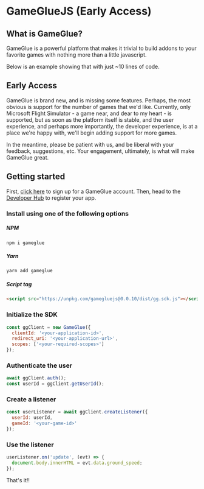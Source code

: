 # GameGlueJS (Early Access)
## What is GameGlue?
GameGlue is a powerful platform that makes it trivial to build addons to your favorite games with nothing more than a little javascript.

Below is an example showing that with just ~10 lines of code.
## Early Access
GameGlue is brand new, and is missing some features. Perhaps, the most obvious is support for the number of games that we'd like.
Currently, only Microsoft Flight Simulator - a game near, and dear to my heart - is supported, but as soon as the platform itself is stable, and the user
experience, and perhaps more importantly, the developer experience, is at a place we're happy with, we'll begin adding support for more games.

In the meantime, please be patient with us, and be liberal with your feedback, suggestions, etc. Your engagement,
ultimately, is what will make GameGlue great.

## Getting started

First, [click here](https://developer.gameglue.gg) to sign up for a GameGlue account. Then, head to the [Developer Hub](https://developer.gameglue.gg) to register your app.

### Install using one of the following options
##### NPM
```shell
npm i gameglue
```
##### Yarn
```shell
yarn add gameglue
```
##### Script tag
```html
<script src="https://unpkg.com/gamegluejs@0.0.10/dist/gg.sdk.js"></script>
```

### Initialize the SDK

```javascript
const ggClient = new GameGlue({
  clientId: '<your-application-id>',
  redirect_uri: '<your-application-url>',
  scopes: ['<your-required-scopes>']
});
```

### Authenticate the user
```javascript
await ggClient.auth();
const userId = ggClient.getUserId();
```

### Create a listener

```javascript
const userListener = await ggClient.createListener({
  userId: userId,
  gameId: '<your-game-id>'
});
```
### Use the listener
```javascript
userListener.on('update', (evt) => {
  document.body.innerHTML = evt.data.ground_speed;
});
```

That's it!!


